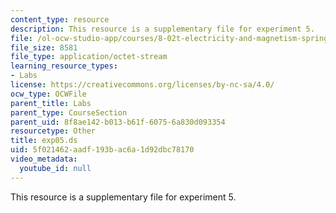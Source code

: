 ```yaml
---
content_type: resource
description: This resource is a supplementary file for experiment 5.
file: /ol-ocw-studio-app/courses/8-02t-electricity-and-magnetism-spring-2005/5f021462aadf193bac6a1d92dbc78170_exp05.ds
file_size: 8581
file_type: application/octet-stream
learning_resource_types:
- Labs
license: https://creativecommons.org/licenses/by-nc-sa/4.0/
ocw_type: OCWFile
parent_title: Labs
parent_type: CourseSection
parent_uid: 8f8ae142-b013-b61f-6075-6a830d093354
resourcetype: Other
title: exp05.ds
uid: 5f021462-aadf-193b-ac6a-1d92dbc78170
video_metadata:
  youtube_id: null
---
```

This resource is a supplementary file for experiment 5.
